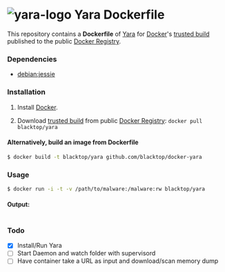 ![yara-logo](http://plusvic.github.io/yara/images/logo.png)
Yara Dockerfile
==================

This repository contains a **Dockerfile** of [Yara](https://code.google.com/p/yara/) for [Docker](https://www.docker.io/)'s [trusted build](https://index.docker.io/u/blacktop/yara/) published to the public [Docker Registry](https://index.docker.io/).

### Dependencies

* [debian:jessie](https://index.docker.io/_/debian/)


### Installation

1. Install [Docker](https://www.docker.io/).

2. Download [trusted build](https://index.docker.io/u/blacktop/yara/) from public [Docker Registry](https://index.docker.io/): `docker pull blacktop/yara`

#### Alternatively, build an image from Dockerfile
```bash
$ docker build -t blacktop/yara github.com/blacktop/docker-yara
```
### Usage
```bash
$ docker run -i -t -v /path/to/malware:/malware:rw blacktop/yara
```
#### Output:
```bash

```

### Todo
- [x] Install/Run Yara
- [ ] Start Daemon and watch folder with supervisord
- [ ] Have container take a URL as input and download/scan memory dump
